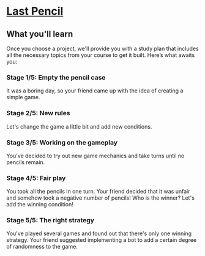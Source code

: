 # [Last Pencil](https://hyperskill.org/projects/341)

## What you'll learn
Once you choose a project, we'll provide you with a study plan that includes all the necessary topics from your course to get it built. Here’s what awaits you:


### Stage 1/5: Empty the pencil case
It was a boring day, so your friend came up with the idea of creating a simple game.

### Stage 2/5: New rules
Let's change the game a little bit and add new conditions.

### Stage 3/5: Working on the gameplay
You've decided to try out new game mechanics and take turns until no pencils remain.

### Stage 4/5: Fair play
You took all the pencils in one turn. Your friend decided that it was unfair and somehow took a negative number of pencils! Who is the winner? Let's add the winning condition!

### Stage 5/5: The right strategy
You've played several games and found out that there's only one winning strategy. Your friend suggested implementing a bot to add a certain degree of randomness to the game.
